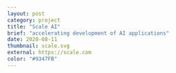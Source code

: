```yaml
---
layout: post
category: project
title: "Scale AI"
brief: "accelerating development of AI applications"
date: 2020-08-11
thumbnail: scale.svg
external: https://scale.com
color: "#9347FB"
---
```

